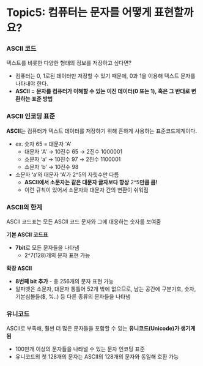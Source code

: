 # Topic5: 컴퓨터는 문자를 어떻게 표현할까요?

### **ASCII 코드**

텍스트를 비롯한 다양한 형태의 정보를 저장하고 싶다면?

- 컴퓨터는 0, 1로된 데이터만 저장할 수 있기 때문에, 0과 1을 이용해 텍스트 문자를 나타내야 한다.
- **ASCII =** **문자를 컴퓨터가 이해할 수 있는 이진 데이터(0 또는 1), 혹은 그 반대로 변환하는 표준 방법**

### **ASCII 인코딩 표준**

**ASCII**는 컴퓨터가 텍스트 데이터를 저장하기 위해 흔하게 사용하는 표준코드체계이다.

- ex. 숫자 65 = 대문자 ‘A'
  - 대문자 ‘A’ → 10진수 65 → 2진수 1000001
  - 소문자 ‘a’ → 10진수 97 → 2진수 1100001
  - 소문자 ‘b’ → 10진수 98
- 소문자 ‘a’와 대문자 ‘A’가 2^5의 자릿수만 다름
  - **ASCII에서 소문자는 같은 대문자 글자보다 항상** 2^5**만큼 큼!**
  - 이런 규칙이 있어서 소문자와 대문자 간의 변환이 쉬워짐

### **ASCII의 한계**

ASCII 코드표는 모든 ASCII 코드 문자와 그에 대응하는 숫자를 보여줌

**기본 ASCII 코드표**

- **7bit**로 모든 문자들을 나타냄
  - 2^7(128)개의 문자 표현 가능

**확장 ASCII**

- **8번째 bit 추가** - 총 256개의 문자 표현 가능
- 알파벳은 소문자, 대문자 통틀어 52개 밖에 없으므로, 남는 공간에 구분기호, 숫자, 기본심볼들($, %..) 등 다른 종류의 문자들을 나타냄

### **유니코드**

ASCII로 부족해, 훨씬 더 많은 문자들을 포함할 수 있는 **유니코드(Unicode)가 생기게 됨**

- 100만개 이상의 문자들을 나타낼 수 있는 문자 인코딩 표준
- 유니코드의 첫 128개의 문자는 ASCII의 128개의 문자와 동일해 호환 가능
